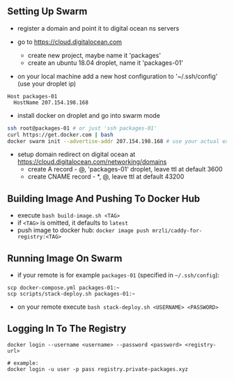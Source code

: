 ## Setting Up Swarm

- register a domain and point it to digital ocean ns servers
- go to https://cloud.digitalocean.com
  - create new project, maybe name it 'packages'
  - create an ubuntu 18.04 droplet, name it 'packages-01'


- on your local machine add a new host configuration to '~/.ssh/config' (use your droplet ip)
  
```
Host packages-01
  HostName 207.154.198.168
```
    
- install docker on droplet and go into swarm mode

```bash
ssh root@packages-01 # or just 'ssh packages-01'
curl https://get.docker.com | bash
docker swarm init --advertise-addr 207.154.198.168 # use your actual external ip address
```

- setup domain redirect on digital ocean at https://cloud.digitalocean.com/networking/domains
  - create A record - @, 'packages-01' droplet, leave ttl at default 3600
  - create CNAME record - *, @, leave ttl at default 43200

## Building Image And Pushing To Docker Hub

- execute `bash build-image.sh <TAG>`
- if `<TAG>` is omitted, it defaults to `latest`
- push image to docker hub: `docker image push mrzli/caddy-for-registry:<TAG>`

## Running Image On Swarm

- if your remote is for example `packages-01` (specified in `~/.ssh/config`):

```
scp docker-compose.yml packages-01:~
scp scripts/stack-deploy.sh packages-01:~
```

- on your remote execute `bash stack-deploy.sh <USERNAME> <PASSWORD>`

## Logging In To The Registry

```
docker login --username <username> --password <password> <registry-url>

# example:
docker login -u user -p pass registry.private-packages.xyz
```
